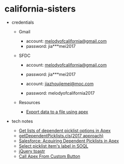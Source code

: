 # california-sisters

* credentials

  * Gmail
    * account: melodyofcalifornia@gmail.com
    * password: jia***mei2017

  * SFDC
    * account: melodyofcalifornia@gmail.com
    * password: jia***mei2017

    * account: jiazhoujiemei@moc.com
    * password: melodyofcalifornia2017

  * Resources
    * [Export data to a file using apex](https://salesforce.stackexchange.com/questions/44127/export-data-to-a-file-using-apex)

* tech notes
  * [Get lists of dependent picklist options in Apex](https://salesforce.stackexchange.com/questions/4462/get-lists-of-dependent-picklist-options-in-apex)
  * [getDependentPicklists.cls(2017 approach)](https://gist.github.com/boxfoot/4166342)
  * [Salesforce: Acquiring Dependent Picklists in Apex](http://titancronus.com/blog/2014/05/01/salesforce-acquiring-dependent-picklists-in-apex/)
  * [Select picklist item's label in SOQL](https://salesforce.stackexchange.com/questions/4482/selected-picklist-item-label)
  * [jQuery toastr](https://github.com/CodeSeven/toastr)
  * [Call Apex From Custom Button](http://blog.shivanathd.com/2014/07/call-apex-class-from-custom-button-salesforce.html)
